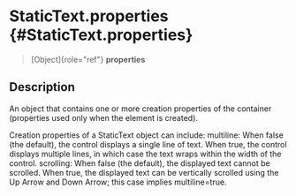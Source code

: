 StaticText.properties {#StaticText.properties}
=====================

> [Object]{role="ref"} **properties**

Description
-----------

An object that contains one or more creation properties of the container
(properties used only when the element is created).

Creation properties of a StaticText object can include: multiline: When
false (the default), the control displays a single line of text. When
true, the control displays multiple lines, in which case the text wraps
within the width of the control. scrolling: When false (the default),
the displayed text cannot be scrolled. When true, the displayed text can
be vertically scrolled using the Up Arrow and Down Arrow; this case
implies multiline=true.
